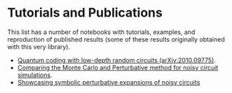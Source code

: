 # Tutorials and Publications

This list has a number of notebooks with tutorials, examples, and reproduction of published results (some of these results originally obtained with this very library).

- [Quantum coding with low-depth random circuits (arXiv:2010.09775)](https://nbviewer.jupyter.org/github/Krastanov/QuantumClifford.jl/blob/master/docs/src/notebooks/Stabilizer_Codes_Based_on_Random_Circuits.ipynb).
- [Comparing the Monte Carlo and Perturbative method for noisy circuit simulations](https://nbviewer.jupyter.org/github/Krastanov/QuantumClifford.jl/blob/master/docs/src/notebooks/Perturbative_Expansions_vs_Monte_Carlo_Simulations.ipynb).
- [Showcasing symbolic perturbative expansions of noisy circuits](https://nbviewer.jupyter.org/github/Krastanov/QuantumClifford.jl/blob/master/docs/src/notebooks/Symbolic_Perturbative_Expansions.ipynb)